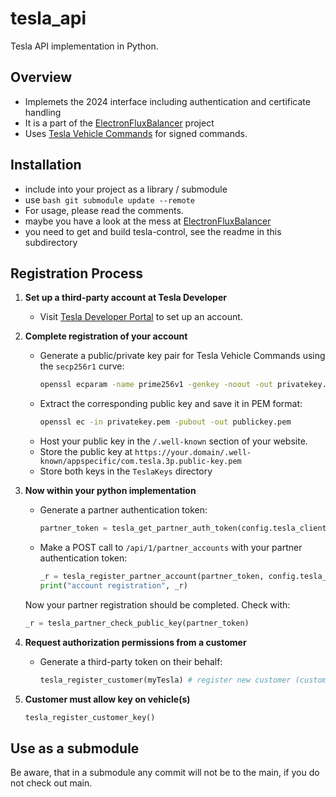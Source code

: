 # tesla_api
Tesla API implementation in Python.

## Overview
* Implemets the 2024 interface including authentication and certificate handling
* It is a part of the [ElectronFluxBalancer](https://github.com/fabianhu/electron-flux-balancer) project
* Uses [Tesla Vehicle Commands](https://github.com/teslamotors/vehicle-command/) for signed commands.

## Installation
- include into your project as a library / submodule
- use ```bash
git submodule update --remote```
- For usage, please read the comments.
- maybe you have a look at the mess at [ElectronFluxBalancer](https://github.com/fabianhu/electron-flux-balancer) 
- you need to get and build tesla-control, see the readme in this subdirectory

## Registration Process
1. **Set up a third-party account at Tesla Developer**
   - Visit [Tesla Developer Portal](https://developer.tesla.com) to set up an account.

2. **Complete registration of your account**
    - Generate a public/private key pair for Tesla Vehicle Commands using the `secp256r1` curve:
        ```bash
        openssl ecparam -name prime256v1 -genkey -noout -out privatekey.pem
        ```
    - Extract the corresponding public key and save it in PEM format:
        ```bash
        openssl ec -in privatekey.pem -pubout -out publickey.pem
        ```
    - Host your public key in the `/.well-known` section of your website.
    - Store the public key at `https://your.domain/.well-known/appspecific/com.tesla.3p.public-key.pem`
    - Store both keys in the `TeslaKeys` directory

3. **Now within your python implementation**
    - Generate a partner authentication token:
        ```python
        partner_token = tesla_get_partner_auth_token(config.tesla_client_id, config.tesla_client_secret, AUDIENCE)
        ```
    - Make a POST call to `/api/1/partner_accounts` with your partner authentication token:
        ```python
        _r = tesla_register_partner_account(partner_token, config.tesla_redirect_domain) # is only needed once!
        print("account registration", _r)
        ```
    Now your partner registration should be completed.
    Check with: 
    ```python
    _r = tesla_partner_check_public_key(partner_token)
    ```

4. **Request authorization permissions from a customer**
    - Generate a third-party token on their behalf:
        ```python
        tesla_register_customer(myTesla) # register new customer (customer must log in and enter code here!)
        ```

5. **Customer must allow key on vehicle(s)**
    ```python
    tesla_register_customer_key()
    ```
   
## Use as a submodule
 Be aware, that in a submodule any commit will not be to the main, if you do not check out main.